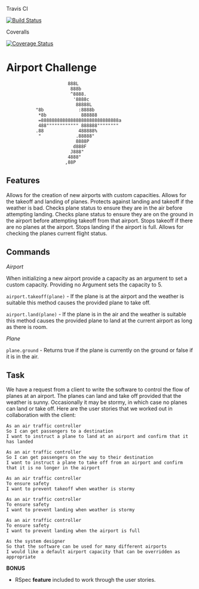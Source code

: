 Travis CI

[![Build Status](https://travis-ci.org/OMGDuke/airport_challenge.svg?branch=master)](https://travis-ci.org/OMGDuke/airport_challenge)

Coveralls

[![Coverage Status](https://coveralls.io/repos/github/OMGDuke/airport_challenge/badge.svg?branch=master)](https://coveralls.io/github/OMGDuke/airport_challenge?branch=master)

Airport Challenge
=================


                           888L
                            888b
                            ^8888.
                             '8888c
                              88888L
               "8b             :8888b
                *8b             888888
                =88888888888888888888888888888a
                488"""""""""""" 888888""""""""
               .88             488888%
                "             .88888"
                              8888P
                             d888F
                            J888"
                           4888"
                          ,88P

Features
----
Allows for the creation of new airports with custom capacities.
Allows for the takeoff and landing of planes.
Protects against landing and takeoff if the weather is bad.
Checks plane status to ensure they are in the air before attempting landing.
Checks plane status to ensure they are on the ground in the airport before attempting takeoff from that airport.
Stops takeoff if there are no planes at the airport.
Stops landing if the airport is full.
Allows for checking the planes current flight status.

Commands
----
*Airport*

When initializing a new airport provide a capacity as an argument to set a custom capacity. Providing no Argument sets the capacity to 5.

`airport.takeoff(plane)` - If the plane is at the airport and the weather is suitable this method causes the provided plane to take off.

`airport.land(plane)` - If the plane is in the air and the weather is suitable this method causes the provided plane to land at the current airport as long as there is room.

*Plane*

`plane.ground` -  Returns true if the plane is currently on the ground or false if it is in the air.


Task
-----

We have a request from a client to write the software to control the flow of planes at an airport. The planes can land and take off provided that the weather is sunny. Occasionally it may be stormy, in which case no planes can land or take off.  Here are the user stories that we worked out in collaboration with the client:

```
As an air traffic controller
So I can get passengers to a destination
I want to instruct a plane to land at an airport and confirm that it has landed

As an air traffic controller
So I can get passengers on the way to their destination
I want to instruct a plane to take off from an airport and confirm that it is no longer in the airport

As an air traffic controller
To ensure safety
I want to prevent takeoff when weather is stormy

As an air traffic controller
To ensure safety
I want to prevent landing when weather is stormy

As an air traffic controller
To ensure safety
I want to prevent landing when the airport is full

As the system designer
So that the software can be used for many different airports
I would like a default airport capacity that can be overridden as appropriate
```

**BONUS**

* RSpec **feature** included to work through the user stories.
